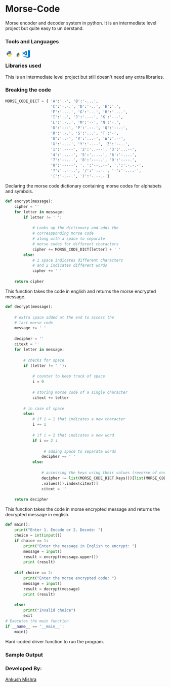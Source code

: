 # Morse-Code
Morse encoder and decoder system in python. It is an intermediate level project but quite easy to un derstand.

### Tools and Languages
<img align="left" alt="Python" width="26px" src="python.png" />
<img align="left" alt="pip" width="26px" height="34px" src="pip.png" />
<img align="left" alt="VS Code" width="26px" src="vscode.png" />
<br>

### Libraries used
This is an intermediate level project but still doesn't need any extra libraries.

### Breaking the code
```python
MORSE_CODE_DICT = { 'A':'.-', 'B':'-...', 
                    'C':'-.-.', 'D':'-..', 'E':'.', 
                    'F':'..-.', 'G':'--.', 'H':'....', 
                    'I':'..', 'J':'.---', 'K':'-.-', 
                    'L':'.-..', 'M':'--', 'N':'-.', 
                    'O':'---', 'P':'.--.', 'Q':'--.-', 
                    'R':'.-.', 'S':'...', 'T':'-', 
                    'U':'..-', 'V':'...-', 'W':'.--', 
                    'X':'-..-', 'Y':'-.--', 'Z':'--..', 
                    '1':'.----', '2':'..---', '3':'...--', 
                    '4':'....-', '5':'.....', '6':'-....', 
                    '7':'--...', '8':'---..', '9':'----.', 
                    '0':'-----', ', ':'--..--', '.':'.-.-.-', 
                    '?':'..--..', '/':'-..-.', '-':'-....-', 
                    '(':'-.--.', ')':'-.--.-'} 
```
Declaring the morse code dictionary containing morse codes for alphabets and symbols.

```python
def encrypt(message): 
    cipher = '' 
    for letter in message: 
        if letter != ' ': 
  
            # Looks up the dictionary and adds the 
            # correspponding morse code 
            # along with a space to separate 
            # morse codes for different characters 
            cipher += MORSE_CODE_DICT[letter] + ' '
        else: 
            # 1 space indicates different characters 
            # and 2 indicates different words 
            cipher += ' '
  
    return cipher 
```
This function takes the code in english and returns the morse encrypted message.

```python
def decrypt(message): 
  
    # extra space added at the end to access the 
    # last morse code 
    message += ' '
  
    decipher = '' 
    citext = '' 
    for letter in message: 
  
        # checks for space 
        if (letter != ' '): 
  
            # counter to keep track of space 
            i = 0
  
            # storing morse code of a single character 
            citext += letter 
  
        # in case of space 
        else: 
            # if i = 1 that indicates a new character 
            i += 1
  
            # if i = 2 that indicates a new word 
            if i == 2 : 
  
                 # adding space to separate words 
                decipher += ' '
            else: 
  
                # accessing the keys using their values (reverse of encryption) 
                decipher += list(MORSE_CODE_DICT.keys())[list(MORSE_CODE_DICT 
                .values()).index(citext)] 
                citext = '' 
  
    return decipher 
```
This function takes the code in morse encrypted message and returns the decrypted message in english.

```python
def main(): 
    print("Enter 1. Encode or 2. Decode: ")
    choice = int(input())
    if choice == 1:
        print("Enter the message in English to encrypt: ")
        message = input()
        result = encrypt(message.upper()) 
        print (result) 
    
    elif choice == 2:
        print("Enter the morse encrypted code: ")
        message = input()
        result = decrypt(message) 
        print (result) 

    else:
        print("Invalid choice")
        exit
# Executes the main function 
if __name__ == '__main__': 
    main() 
```
Hard-coded driver function to run the program.

### Sample Output



### Developed By:
[Ankush Mishra](https://github.com/ankush0939)


